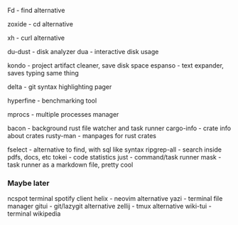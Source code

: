 Fd - find alternative

zoxide - cd alternative

xh - curl alternative



du-dust - disk analyzer
dua - interactive disk usage

kondo - project artifact cleaner, save disk space
espanso - text expander, saves typing same thing

delta - git syntax highlighting pager


hyperfine - benchmarking tool

mprocs  - multiple processes manager

bacon - background rust file watcher and task runner
cargo-info - crate info about crates
rusty-man - manpages for rust crates

fselect - alternative to find, with sql like syntax
ripgrep-all - search inside pdfs, docs, etc
tokei - code statistics
just - command/task runner
mask - task runner as a markdown file, pretty cool




### Maybe later

ncspot terminal spotify client
helix - neovim alternative
yazi - terminal file manager
gitui - git/lazygit alternative
zellij - tmux alternative
wiki-tui - terminal wikipedia